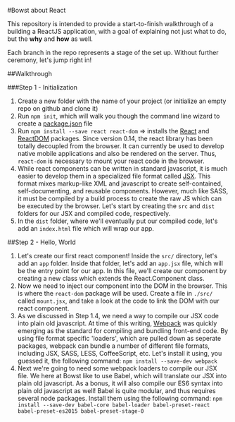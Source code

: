 #Bowst about React

This repository is intended to provide a start-to-finish walkthrough of a building a ReactJS application, with a goal of explaining not just what to do, but the **why** and **how** as well.

Each branch in the repo represents a stage of the set up.  Without further ceremony, let's jump right in!

##Walkthrough

###Step 1 - Initialization

1. Create a new folder with the name of your project (or initialize an empty repo on github and clone it)
2. Run `npm init`, which will walk you though the command line wizard to create a [package.json](https://docs.npmjs.com/files/package.json) file
3. Run `npm install --save react react-dom` => installs the [React](https://facebook.github.io/react/) and [ReactDOM](https://facebook.github.io/react/docs/top-level-api.html#reactdom) packages.  Since version 0.14, the react library has been totally decoupled from the browser.  It can currently be used to develop native mobile applications and also be rendered on the server. Thus, `react-dom` is necessary to mount your react code in the browser.
4. While react components can be written in standard javascript, it is much easier to develop them in a specialized file format called [JSX](https://facebook.github.io/react/docs/jsx-in-depth.html).  This format mixes markup-like XML and javascript to create self-contained, self-documenting, and reusable components.  However, much like SASS, it must be compiled by a build process to create the raw JS which can be executed by the browser.  Let's start by creating the `src` and `dist` folders for our JSX and compiled code, respectively.
5. In the `dist` folder, where we'll eventually put our compiled code, let's add an `index.html` file which will wrap our app.

##Step 2 - Hello, World

1. Let's create our first react component!  Inside the `src/` directory, let's add an `app` folder.  Inside that folder, let's add an `app.jsx` file, which will be the entry point for our app.  In this file, we'll create our component by creating a new class which extends the React.Component class.
2. Now we need to inject our component into the DOM in the browser.  This is where the `react-dom` package will be used.  Create a file in `./src/` called `mount.jsx`, and take a look at the code to link the DOM with our react component.
3. As we discussed in Step 1.4, we need a way to compile our JSX code into plain old javascript.  At time of this writing, [Webpack](https://webpack.github.io/docs/) was quickly emerging as the standard for compiling and bundling front-end code.  By using file format specific 'loaders', which are pulled down as seperate packages, webpack can bundle a number of different file formats, including JSX, SASS, LESS, CoffeeScript, etc.  Let's install it using, you guessed it, the following command: `npm install --save-dev webpack`
4. Next we're going to need some webpack loaders to compile our JSX file.  We here at Bowst like to use Babel, which will translate our JSX into plain old javascript.  As a bonus, it will also compile our ES6 syntax into plain old javascript as well!  Babel is quite modular, and thus requires several node packages.  Install them using the following command: `npm install --save-dev babel-core babel-loader babel-preset-react babel-preset-es2015 babel-preset-stage-0`









